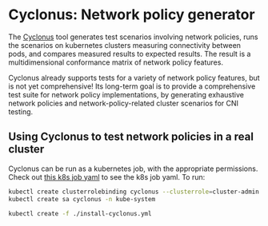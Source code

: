 # Cyclonus: Network policy generator

The [Cyclonus](https://github.com/mattfenwick/cyclonus) tool generates test scenarios involving network policies,
runs the scenarios on kubernetes clusters measuring connectivity between pods, and compares measured results to
expected results. The result is a multidimensional conformance matrix of network policy features.

Cyclonus already supports tests for a variety of network policy features, but is not yet comprehensive!
Its long-term goal is to provide a comprehensive test suite for network policy implementations, by generating
exhaustive network policies and network-policy-related cluster scenarios for CNI testing.


## Using Cyclonus to test network policies in a real cluster

Cyclonus can be run as a kubernetes job, with the appropriate permissions.
Check out [this k8s job yaml](./install-cyclonus.yml) to see the k8s job yaml. To run:

```bash
kubectl create clusterrolebinding cyclonus --clusterrole=cluster-admin --serviceaccount=kube-system:cyclonus
kubectl create sa cyclonus -n kube-system

kubectl create -f ./install-cyclonus.yml
```
